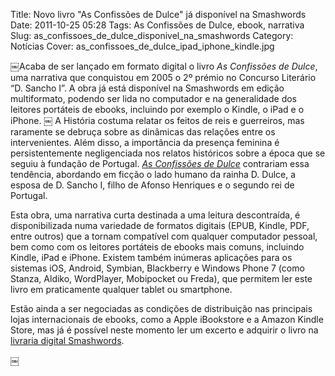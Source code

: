 Title: Novo livro "As Confissões de Dulce" já disponível na Smashwords
Date: 2011-10-25 05:28
Tags: As Confissões de Dulce, ebook, narrativa 
Slug: as_confissoes_de_dulce_disponivel_na_smashwords
Category: Notícias
Cover: as_confissoes_de_dulce_ipad_iphone_kindle.jpg

￼Acaba de ser lançado em formato digital o livro *As Confissões de Dulce*, uma narrativa que conquistou em 2005 o 2º prémio no Concurso Literário “D. Sancho I”. A obra já está disponível na Smashwords em edição multiformato, podendo ser lida no computador e na generalidade dos leitores portáteis de ebooks, incluindo por exemplo o Kindle, o iPad e o iPhone.
￼
A História costuma relatar os feitos de reis e guerreiros, mas raramente se debruça sobre as dinâmicas das relações entre os intervenientes. Além disso, a importância da presença feminina é persistentemente negligenciada nos relatos históricos sobre a época que se seguiu à fundação de Portugal. [*As Confissões de Dulce*](http://www.smashwords.com/books/view/96652?ref=victordomingos) contrariam essa tendência, abordando em ficção o lado humano da rainha D. Dulce, a esposa de D. Sancho I, filho de Afonso Henriques e o segundo rei de Portugal. 

Esta obra, uma narrativa curta destinada a uma leitura descontraída, é disponibilizada numa variedade de formatos digitais (EPUB, Kindle, PDF, entre outros) que a tornam compatível com qualquer computador pessoal, bem como com os leitores portáteis de ebooks mais comuns, incluindo Kindle, iPad e iPhone. Existem também inúmeras aplicações para os sistemas iOS, Android, Symbian, Blackberry e Windows Phone 7 (como Stanza, Aldiko, WordPlayer, Mobipocket ou Freda), que permitem ler este livro em praticamente qualquer tablet ou smartphone.

Estão ainda a ser negociadas as condições de distribuição nas principais lojas internacionais de ebooks, como a Apple iBookstore e a Amazon Kindle Store, mas já é possível neste momento ler um excerto e adquirir o livro na [livraria digital Smashwords](http://www.smashwords.com/books/view/96652?ref=victordomingos). 

￼
